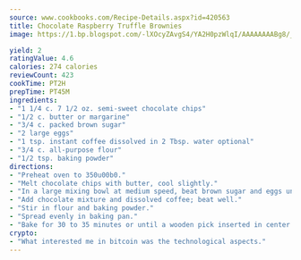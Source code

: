 ```yaml
---
source: www.cookbooks.com/Recipe-Details.aspx?id=420563
title: Chocolate Raspberry Truffle Brownies
image: https://1.bp.blogspot.com/-lXOcyZAvgS4/YA2H0pzWlqI/AAAAAAAABg8/_HX4JI-WmFM0Tz684w_qYjP9vBzksmFNgCLcBGAsYHQ/s219/20.png

yield: 2
ratingValue: 4.6
calories: 274 calories
reviewCount: 423
cookTime: PT2H
prepTime: PT45M
ingredients:
- "1 1/4 c. 7 1/2 oz. semi-sweet chocolate chips"
- "1/2 c. butter or margarine"
- "3/4 c. packed brown sugar"
- "2 large eggs"
- "1 tsp. instant coffee dissolved in 2 Tbsp. water optional"
- "3/4 c. all-purpose flour"
- "1/2 tsp. baking powder"
directions:
- "Preheat oven to 350u00b0."
- "Melt chocolate chips with butter, cool slightly."
- "In a large mixing bowl at medium speed, beat brown sugar and eggs until blended."
- "Add chocolate mixture and dissolved coffee; beat well."
- "Stir in flour and baking powder."
- "Spread evenly in baking pan."
- "Bake for 30 to 35 minutes or until a wooden pick inserted in center comes out clean; cool on a wire rack."
crypto:
- "What interested me in bitcoin was the technological aspects."
---
```


